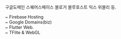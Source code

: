 구글도메인
스퀘어스페이스
블로거
블루호스트
익스
위블리 등. 
  
~ Firebase Hosting  
~ Google Domains(biz)  
~ Flutter Web.  
~ TFlite & WebGL  
